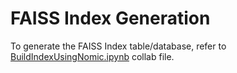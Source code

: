 # FAISS Index Generation

To generate the FAISS Index table/database, refer to [BuildIndexUsingNomic.ipynb](./BuildIndexUsingNomic.ipynb) collab file.



